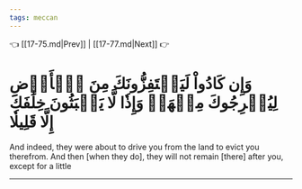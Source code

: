 ```yaml
---
tags: meccan
---
```


👈 [[17-75.md|Prev]] | [[17-77.md|Next]] 👉

# وَإِن كَادُواْ لَيَسۡتَفِزُّونَكَ مِنَ ٱلۡأَرۡضِ لِيُخۡرِجُوكَ مِنۡهَاۖ وَإِذٗا لَّا يَلۡبَثُونَ خِلَٰفَكَ إِلَّا قَلِيلٗا

And indeed, they were about to drive you from the land to evict you therefrom. And then [when they do], they will not remain [there] after you, except for a little

---

